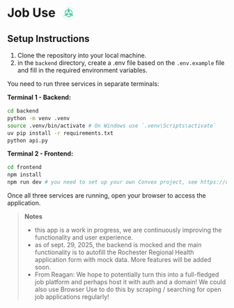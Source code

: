 # Job Use  <img src="job-use/public/job-use-logo.svg" alt="Job Use Logo" width="32" height="32" style="vertical-align: bottom; margin-left: 8px;">

## Setup Instructions
1. Clone the repository into your local machine.
2. in the `backend` directory, create a .env file based on the `.env.example` file and fill in the required environment variables.

You need to run three services in separate terminals:

**Terminal 1 - Backend:**
```bash
cd backend
python -m venv .venv
source .venv/bin/activate # On Windows use `.venv\Scripts\activate`
uv pip install -r requirements.txt
python api.py
```

**Terminal 2 - Frontend:**
```bash
cd frontend
npm install
npm run dev # you need to set up your own Convex project, see https://docs.convex.dev/quickstart
```

Once all three services are running, open your browser to access the application.

> **Notes**
> - this app is a work in progress, we are continuously improving the functionality and user experience.
> - as of sept. 29, 2025, the backend is mocked and the main functionality is to autofill the Rochester Regional Health application form with mock data. More features will be added soon.
> - From Reagan: We hope to potentially turn this into a full-fledged job platform and perhaps host it with auth and a domain! We could also use Browser Use to do this by scraping / searching for open job applications regularly! 
